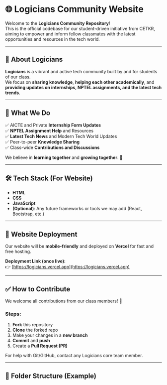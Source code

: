 # 🌐 Logicians Community Website

Welcome to the **Logicians Community Repository**!  
This is the official codebase for our student-driven initiative from CETKR, aiming to empower and inform fellow classmates with the latest opportunities and resources in the tech world.

---

## 🎯 About Logicians

**Logicians** is a vibrant and active tech community built by and for students of our class.  
We focus on **sharing knowledge**, **helping each other academically**, and **providing updates on internships, NPTEL assignments, and the latest tech trends**.

---

## 👥 What We Do

✅ AICTE and Private **Internship Form Updates**  
✅ **NPTEL Assignment Help** and Resources  
✅ **Latest Tech News** and Modern Tech World Updates  
✅ Peer-to-peer **Knowledge Sharing**  
✅ Class-wide **Contributions and Discussions**

We believe in **learning together** and **growing together**. 🚀

---

## 🛠️ Tech Stack (For Website)

- **HTML**
- **CSS**
- **JavaScript**
- **(Optional)**: Any future frameworks or tools we may add (React, Bootstrap, etc.)

---

## 🚀 Website Deployment

Our website will be **mobile-friendly** and deployed on **Vercel** for fast and free hosting.

**Deployment Link (once live):**  
👉 [https://logicians.vercel.app](https://logicians.vercel.app) 

---

## ✅ How to Contribute

We welcome all contributions from our class members! 🙌

### Steps:

1. **Fork** this repository
2. **Clone** the forked repo
3. Make your changes in a **new branch**
4. **Commit** and **push**
5. Create a **Pull Request (PR)**

For help with Git/GitHub, contact any Logicians core team member.

---

## 📂 Folder Structure (Example)

